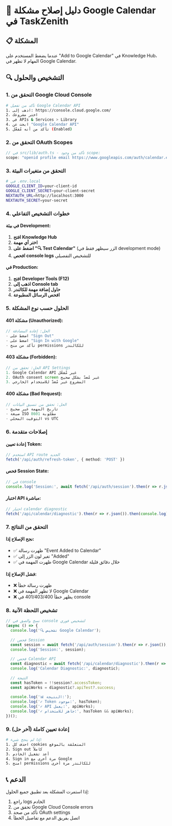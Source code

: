 # 🔧 دليل إصلاح مشكلة Google Calendar في TaskZenith

## 📋 المشكلة
عندما يضغط المستخدم على "Add to Google Calendar" في Knowledge Hub، المهام لا تظهر في Google Calendar.

## 🔍 التشخيص والحلول

### 1. التحقق من Google Cloud Console
```bash
# تأكد من تفعيل Google Calendar API
1. اذهب إلى: https://console.cloud.google.com/
2. اختر مشروعك
3. في APIs & Services > Library
4. ابحث عن "Google Calendar API"
5. تأكد من أنه مُفعّل (Enabled)
```

### 2. التحقق من OAuth Scopes
```typescript
// في src/lib/auth.ts - تأكد من وجود scope:
scope: "openid profile email https://www.googleapis.com/auth/calendar.events"
```

### 3. التحقق من متغيرات البيئة
```bash
# في .env.local
GOOGLE_CLIENT_ID=your-client-id
GOOGLE_CLIENT_SECRET=your-client-secret
NEXTAUTH_URL=http://localhost:3000
NEXTAUTH_SECRET=your-secret
```

### 4. خطوات التشخيص التفاعلي

#### في بيئة Development:
1. **افتح Knowledge Hub**
2. **اختر أي مهمة**
3. **اضغط على "🔍 Test Calendar"** (الزر سيظهر فقط في development mode)
4. **افحص console logs** للتشخيص التفصيلي

#### في Production:
1. **افتح Developer Tools (F12)**
2. **اذهب إلى Console tab**
3. **حاول إضافة مهمة للكالندر**
4. **افحص الرسائل المطبوعة**

### 5. الحلول حسب نوع المشكلة

#### مشكلة 401 (Unauthorized):
```typescript
// الحل: إعادة المصادقة
- اضغط على "Sign Out" 
- اضغط على "Sign In with Google"
- تأكد من منح permissions للكالندر
```

#### مشكلة 403 (Forbidden):
```typescript
// الحل: تحقق من API Settings
1. Google Calendar API غير مُفعّل
2. OAuth consent screen غير مُعدّ بشكل صحيح
3. المشروع غير مُعدّ للاستخدام الخارجي
```

#### مشكلة 400 (Bad Request):
```typescript
// الحل: تحقق من تنسيق البيانات
- تاريخ المهمة غير صحيح
- صيغة ISO 8601 مطلوبة
- التوقيت المحلي vs UTC
```

### 6. إصلاحات متقدمة

#### إعادة تعيين Token:
```typescript
// استخدم API route الجديد
fetch('/api/auth/refresh-token', { method: 'POST' })
```

#### فحص Session State:
```typescript
// في console
console.log('Session:', await fetch('/api/auth/session').then(r => r.json()));
```

#### اختبار API مباشرة:
```typescript
// اختبار calendar diagnostic
fetch('/api/calendar/diagnostic').then(r => r.json()).then(console.log);
```

### 7. التحقق من النتائج

#### نجح الإصلاح إذا:
- ✅ ظهرت رسالة "Event Added to Calendar"
- ✅ تغير لون الزر إلى "Added"
- ✅ ظهرت المهمة في Google Calendar خلال دقائق قليلة

#### فشل الإصلاح إذا:
- ❌ ظهرت رسالة خطأ
- ❌ لا تظهر المهمة في Google Calendar
- ❌ يظهر خطأ 401/403/400 في console

### 8. تشخيص اللحظة الآنية

```javascript
// نسخ والصق في console لتشخيص فوري
(async () => {
  console.log('🔍 تشخيص Google Calendar');
  
  // فحص Session
  const session = await fetch('/api/auth/session').then(r => r.json());
  console.log('Session:', session);
  
  // فحص Calendar API
  const diagnostic = await fetch('/api/calendar/diagnostic').then(r => r.json());
  console.log('Calendar Diagnostic:', diagnostic);
  
  // النتيجة
  const hasToken = !!session?.accessToken;
  const apiWorks = diagnostic?.apiTest?.success;
  
  console.log('📊 النتيجة:');
  console.log('✓ Token موجود:', hasToken);
  console.log('✓ API يعمل:', apiWorks);
  console.log('✓ جاهز للاستخدام:', hasToken && apiWorks);
})();
```

### 9. إعادة تعيين كاملة (آخر حل)

```bash
# إذا لم ينجح شيء:
1. احذف كل cookies المتعلقة بالموقع
2. Sign out كاملاً
3. أعد تشغيل الخادم
4. Sign in مرة أخرى مع Google
5. امنح permissions للكالندر مرة أخرى
```

## 📞 الدعم
إذا استمرت المشكلة بعد تطبيق جميع الحلول:
1. راجع logs الخادم
2. تحقق من Google Cloud Console errors
3. تأكد من صحة OAuth settings
4. اتصل بفريق الدعم مع تفاصيل الخطأ
